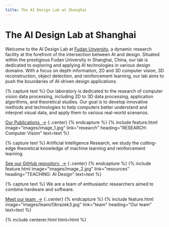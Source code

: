 ```yaml
---
title: The AI Design Lab at Shanghai
---
```



# The AI Design Lab at Shanghai

Welcome to the AI Design Lab at [Fudan Unversity](https://sme.fudan.edu.cn/), a dynamic research facility at the forefront of the intersection between AI and design. Situated within the prestigious Fudan University in Shanghai, China, our lab is dedicated to exploring and applying AI technologies in various design domains. With a focus on depth information, 2D and 3D computer vision, 3D reconstruction, object detection, and reinforcement learning, our lab aims to push the boundaries of AI-driven design applications.

<!-- section break -->

{% capture text %}
Our laboratory is dedicated to the research of computer vision data processing, including 2D to 3D data processing, application algorithms, and theoretical studies. Our goal is to develop innovative methods and technologies to help computers better understand and interpret visual data, and apply them to various real-world scenarios.

[Our Publications &nbsp;→](research)
{:.center}
{% endcapture %}
{%
  include feature.html
  image="images/image_1.jpg"
  link="research"
  heading="RESEARCH: Computer Vision"
  text=text
%}

{% capture text %}
Artificial Intelligence Research, we study the cutting-edge theoretical knowledge of machine learning and reinforcement learning.

[See our GitHub repository &nbsp;→](https://github.com/PatrickAIlab/)
{:.center}
{% endcapture %}
{%
  include feature.html
  image="images/image_2.jpg"
  link="resources"
  heading="TEACHING: AI Design"
  text=text
%}

{% capture text %}
We are a team of enthusiastic researchers aimed to combine hardware and software.

[Meet our team &nbsp;→](team)
{:.center}
{% endcapture %}
{%
  include feature.html
  image="images/team/Obrazek3.jpg"
  link="team"
  heading="Our team"
  text=text
%}



{% include centerer.html html=html %}
